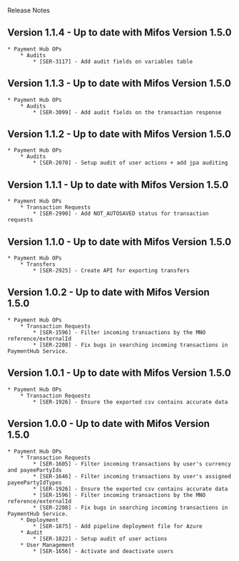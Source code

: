 Release Notes

## Version 1.1.4 - Up to date with Mifos Version 1.5.0

    * Payment Hub OPs
        * Audits
            * [SER-3117] - Add audit fields on variables table

## Version 1.1.3 - Up to date with Mifos Version 1.5.0

    * Payment Hub OPs
        * Audits
            * [SER-3099] - Add audit fields on the transaction response

## Version 1.1.2 - Up to date with Mifos Version 1.5.0

    * Payment Hub OPs
        * Audits
            * [SER-2070] - Setup audit of user actions + add jpa auditing

## Version 1.1.1 - Up to date with Mifos Version 1.5.0

    * Payment Hub OPs
        * Transaction Requests
            * [SER-2990] - Add NOT_AUTOSAVED status for transaction requests

## Version 1.1.0 - Up to date with Mifos Version 1.5.0

    * Payment Hub OPs
        * Transfers
            * [SER-2925] - Create API for exporting transfers

## Version 1.0.2 - Up to date with Mifos Version 1.5.0

    * Payment Hub OPs
        * Transaction Requests
            * [SER-1596] - Filter incoming transactions by the MNO reference/externalId
            * [SER-2208] - Fix bugs in searching incoming transactions in PaymentHub Service.

## Version 1.0.1 - Up to date with Mifos Version 1.5.0

    * Payment Hub OPs
        * Transaction Requests
            * [SER-1926] - Ensure the exported csv contains accurate data

## Version 1.0.0 - Up to date with Mifos Version 1.5.0

    * Payment Hub OPs
        * Transaction Requests
            * [SER-1605] - Filter incoming transactions by user's currency and payeePartyIds
            * [SER-1646] - Filter incoming transactions by user's assigned payeePartyIdTypes
            * [SER-1926] - Ensure the exported csv contains accurate data
            * [SER-1596] - Filter incoming transactions by the MNO reference/externalId
            * [SER-2208] - Fix bugs in searching incoming transactions in PaymentHub Service.
        * Deployment
            * [SER-1875] - Add pipeline deployment file for Azure
        * Audit
            * [SER-1822] - Setup audit of user actions
        * User Management
            * [SER-1656] - Activate and deactivate users
